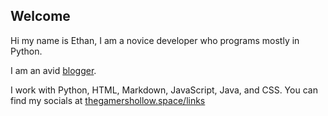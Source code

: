 ## Welcome
Hi my name is Ethan, I am a novice developer who programs mostly in Python.

I am an avid [blogger](https://thegamershollow.github.io). 

I work with Python, HTML, Markdown, JavaScript, Java, and CSS.
You can find my socials at [thegamershollow.space/links](http://thegamershollow.space/links)

